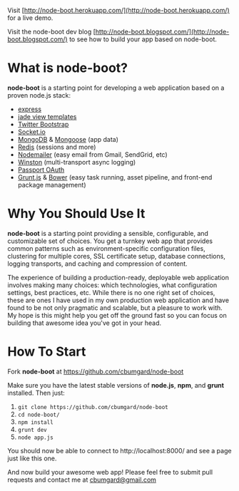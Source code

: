 Visit [http://node-boot.herokuapp.com/](http://node-boot.herokuapp.com/) for a live demo.

Visit the node-boot dev blog [http://node-boot.blogspot.com/](http://node-boot.blogspot.com/) to see how to build your app based on node-boot.

What is __node-boot__?
==================

__node-boot__ is a starting point for developing a web application based on a proven node.js stack:

- [express]
- [jade view templates]
- [Twitter Bootstrap]
- [Socket.io]
- [MongoDB] & [Mongoose] (app data)
- [Redis] (sessions and more)
- [Nodemailer] (easy email from Gmail, SendGrid, etc) 
- [Winston] (multi-transport async logging)
- [Passport OAuth]
- [Grunt.js] & [Bower] (easy task running, asset pipeline, and front-end package management)

[express]: http://expressjs.com/
[jade view templates]: http://jade-lang.com/
[Twitter Bootstrap]: http://twitter.github.com/bootstrap/
[Socket.io]: http://www.socket.io/
[MongoDB]: http://www.mongodb.org/
[Mongoose]: http://mongoosejs.com/
[Redis]: http://redis.io/
[Nodemailer]: http://www.nodemailer.com/
[Winston]: https://github.com/flatiron/winston
[Passport OAuth]: http://passportjs.org/
[Grunt.js]: http://gruntjs.com/
[Bower]: http://twitter.github.io/bower/

Why You Should Use It
=====================

__node-boot__ is a starting point providing a sensible, configurable, and customizable set of choices. You get a turnkey web app that provides common patterns such as environment-specific configuration files, clustering for multiple cores, SSL certificate setup, database connections, logging transports, and caching and compression of content.

The experience of building a production-ready, deployable web application involves making many choices: which technologies, what configuration settings, best practices, etc. While there is no one right set of choices, these are ones I have used in my own production web application and have found to be not only pragmatic and scalable, but a pleasure to work with. My hope is this might help you get off the ground fast so you can focus on building that awesome idea you've got in your head.

How To Start
============

Fork __node-boot__ at https://github.com/cbumgard/node-boot

Make sure you have the latest stable versions of __node.js__, __npm__, and __grunt__ installed. Then just:

1. `git clone https://github.com/cbumgard/node-boot`
2. `cd node-boot/`
3. `npm install`
4. `grunt dev` 
5. `node app.js`

You should now be able to connect to http://localhost:8000/ and see a page just like this one.

And now build your awesome web app! Please feel free to submit pull requests and contact me at cbumgard@gmail.com